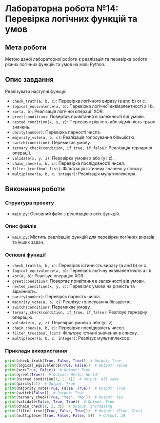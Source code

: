 # Лабораторна робота №14: Перевірка логічних функцій та умов

## Мета роботи
Метою даної лабораторної роботи є реалізація та перевірка роботи різних логічних функцій та умов на мові Python.

## Опис завдання
Реалізувати наступні функції:
- `check_truth(a, b, c)`: Перевірка логічного виразу (a and b) or c.
- `logical_equivalence(a, b)`: Перевірка логічної еквівалентності a і b.
- `xor(a, b)`: Реалізація логічної операції XOR.
- `greet(condition)`: Повертає привітання в залежності від умови.
- `nested_condition(x, y, z)`: Перевіряє рівність або відмінність трьох значень.
- `parity(number)`: Перевірка парності числа.
- `majority_vote(a, b, c)`: Реалізація голосування більшістю.
- `switch(condition)`: Перемикає умову.
- `ternary_check(condition, if_true, if_false)`: Реалізація тернарної операції.
- `validate(x, y, z)`: Перевірка умови x або (y і z).
- `chain_check(a, b, c)`: Перевірка послідовності чисел.
- `filter_true(bool_list)`: Фільтрація істинних значень у списку.
- `multiplexer(a, b, c, integer)`: Реалізація мультиплексора.

## Виконання роботи
### Структура проекту
- `main.py`: Основний файл з реалізацією всіх функцій.

### Опис файлів
- `main.py`: Містить реалізацію функцій для перевірки логічних виразів та інших задач.

### Основні функції
- `check_truth(a, b, c)`: Перевіряє істинність виразу (a and b) or c.
- `logical_equivalence(a, b)`: Перевіряє логічну еквівалентність a і b.
- `xor(a, b)`: Реалізує операцію XOR.
- `greet(condition)`: Повертає привітання в залежності від умови.
- `nested_condition(x, y, z)`: Перевіряє умови на рівність та відмінність.
- `parity(number)`: Перевіряє парність числа.
- `majority_vote(a, b, c)`: Реалізує голосування більшістю.
- `switch(condition)`: Перемикає умову.
- `ternary_check(condition, if_true, if_false)`: Реалізує тернарну операцію.
- `validate(x, y, z)`: Перевіряє умови x або (y і z).
- `chain_check(a, b, c)`: Перевіряє послідовність чисел.
- `filter_true(bool_list)`: Фільтрує істинні значення в списку.
- `multiplexer(a, b, c, integer)`: Реалізує мультиплексор.

### Приклади використання
```python
print(check_truth(True, False, True))  # Output: True
print(logical_equivalence(True, False))  # Output: False
print(xor(True, False))  # Output: True
print(greet(True))  # Output: Hello, World!
print(nested_condition(1, 1, 1))  # Output: All same
print(parity(4))  # Output: True
print(majority_vote(True, False, True))  # Output: True
print(switch(False))  # Output: True
print(ternary_check(True, "Yes", "No"))  # Output: Yes
print(validate(False, True, True))  # Output: True
print(chain_check(1, 2, 3))  # Output: Increasing
print(filter_true([True, False, True]))  # Output: [True, True]
print(multiplexer(True, False, False, 5))  # Output: 10
